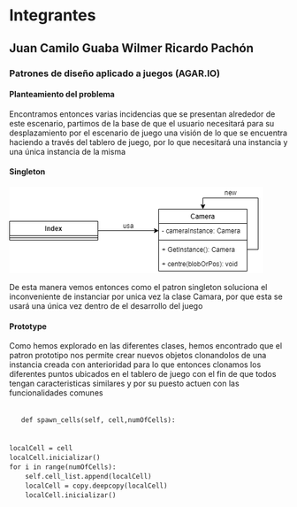 <h1>
    Integrantes
</h1>
<h2>
    Juan Camilo Guaba
    Wilmer Ricardo Pachón
</h2>
<h3>
    Patrones de diseño aplicado a juegos (AGAR.IO)
</h3>
<h4>
    Planteamiento del problema
</h4>
<p>
    Encontramos entonces varias incidencias que se presentan alrededor de este escenario, 
    partimos de la base de que el usuario necesitará para su desplazamiento por el escenario de juego 
    una visión de lo que se encuentra haciendo a través del tablero de juego, por lo que necesitará una instancia 
    y una única instancia de la misma
</p>
<h4>Singleton</h4>
<img src="singleton.png" alt="Aplicacion Singleton">
<p>De esta manera vemos entonces como el patron singleton soluciona el inconveniente de instanciar 
    por unica vez la clase Camara, por que esta se usará una única vez dentro de el desarrollo del juego
</p>
<h4>Prototype</h4>
<p>
    Como hemos explorado en las diferentes clases, hemos encontrado que el patron prototipo nos permite crear nuevos objetos
    clonandolos de una instancia creada con anterioridad para lo que entonces clonamos los diferentes puntos ubicados 
    en el tablero de juego con el fin de que todos tengan caracteristicas similares y por su puesto actuen con las funcionalidades
    comunes  
</p>
<code>
   def spawn_cells(self, cell,numOfCells):
</code>
</br>
<code>
localCell = cell
localCell.inicializar()
for i in range(numOfCells):
    self.cell_list.append(localCell)
    localCell = copy.deepcopy(localCell)
    localCell.inicializar()     
</code>
 

